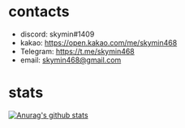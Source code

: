 # contacts
- discord: skymin#1409
- kakao: https://open.kakao.com/me/skymin468
- Telegram: https://t.me/skymin468
- email: skymin468@gmail.com 

# stats
[![Anurag's github stats](https://github-readme-stats.vercel.app/api?username=sky-min)](#)
